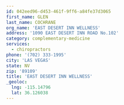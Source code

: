 ```yaml
---
id: 042eed96-d453-461f-9ff6-a84fe37d3065
first_name: GLEN
last_name: COCHRANE
org_name: 'EAST DESERT INN WELLNESS'
address: '1090 EAST DESERT INN ROAD No.102'
category: complementary-medicine
services:
  - chiropractors
phone: '(702) 333-1995'
city: 'LAS VEGAS'
state: NV
zip: '89109'
title: 'EAST DESERT INN WELLNESS'
_geoloc:
  lng: -115.14796
  lat: 36.126038
---
```

